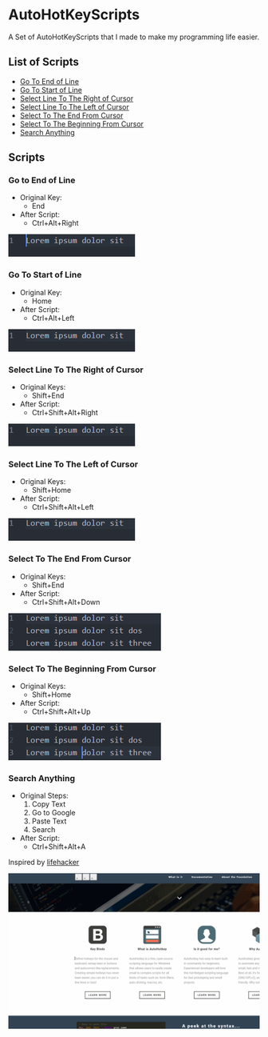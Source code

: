 # AutoHotKeyScripts

A Set of AutoHotKeyScripts that I made to make my programming life easier.

## List of Scripts
* [Go To End of Line](#go-to-end-of-line)
* [Go To Start of Line](#go-to-start-of-line)
* [Select Line To The Right of Cursor](#select-line-to-the-right-of-cursor)
* [Select Line To The Left of Cursor](#select-line-to-the-left-of-cursor)
* [Select To The End From Cursor](#select-to-the-end-from-cursor)
* [Select To The Beginning From Cursor](#select-to-the-beginning-from-cursor)
* [Search Anything](#search-anything)

## Scripts
### Go to End of Line
* Original Key:
  * End
* After Script:
  * Ctrl+Alt+Right

![Go To End of Line Gif][1]

### Go To Start of Line
* Original Key:
  * Home
* After Script:
  * Ctrl+Alt+Left

![Go To End of Line Gif][2]

### Select Line To The Right of Cursor
* Original Keys:
  * Shift+End
* After Script:
  * Ctrl+Shift+Alt+Right

![Select Line To The Right of Cursor Gif][3]

### Select Line To The Left of Cursor
* Original Keys:
  * Shift+Home
* After Script:
  * Ctrl+Shift+Alt+Left

![Select Line To The Left of Cursor Gif][4]

### Select To The End From Cursor
* Original Keys:
  * Shift+End
* After Script:
  * Ctrl+Shift+Alt+Down

![Select To The End From Cursor Gif][5]

### Select To The Beginning From Cursor
* Original Keys:
  * Shift+Home
* After Script:
  * Ctrl+Shift+Alt+Up

![Select To The Beginning From Cursor Gif][6]

### Search Anything
* Original Steps:
  1. Copy Text
  2. Go to Google
  3. Paste Text
  4. Search
* After Script:
  * Ctrl+Shift+Alt+A

Inspired by [lifehacker][lifehacker]

![Search Anything Gif][7]

<!-- Image Paths -->
[1]: media/GoToEndOfLine.gif
[2]: media/GoToStartOfLine.gif
[3]: media/SelectLineRight.gif
[4]: media/SelectLineLeft.gif
[5]: media/SelectToEnd.gif
[6]: media/SelectToStart.gif
[7]: media/SearchAnything.gif
[lifehacker]: https://lifehacker.com/5598693/the-best-time-saving-autohotkey-tricks-you-should-be-using
